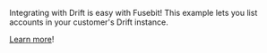 Integrating with Drift is easy with Fusebit! This example lets you list accounts in your customer's Drift instance.

[Learn more](https://developer.fusebit.io/docs/drift)!
